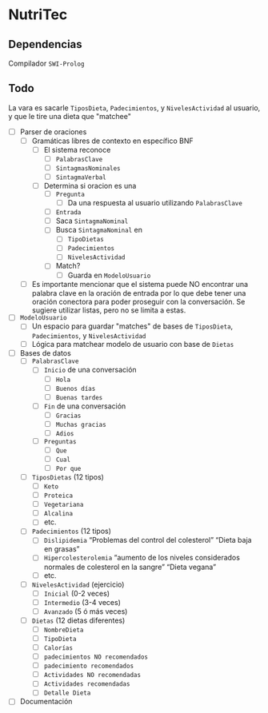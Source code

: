 # NutriTec

## Dependencias

Compilador `SWI-Prolog`

## Todo

La vara es sacarle `TiposDieta`, `Padecimientos`, y `NivelesActividad` al usuario, y que le tire una dieta que "matchee"

* [ ] Parser de oraciones
  * [ ] Gramáticas libres de contexto en específico BNF
    * [ ] El sistema reconoce
      * [ ] `PalabrasClave`
      * [ ] `SintagmasNominales`
      * [ ] `SintagmaVerbal`
    * [ ] Determina si oracion es una
      * [ ] `Pregunta`
        * [ ] Da una respuesta al usuario utilizando `PalabrasClave`
      * [ ]  `Entrada`
        * [ ] Saca `SintagmaNominal`
        * [ ] Busca `SintagmaNominal` en
          * [ ] `TipoDietas`
          * [ ] `Padecimientos`
          * [ ] `NivelesActividad`
        * [ ] Match? 
          * [ ] Guarda en `ModeloUsuario`
  * [ ]  Es importante mencionar que el sistema puede NO encontrar una palabra clave en la oración de entrada por lo que debe tener una oración conectora para poder proseguir con la conversación. Se sugiere utilizar listas, pero no se limita a estas.
* [ ] `ModeloUsuario`
  * [ ] Un espacio para guardar "matches" de bases de `TiposDieta`, `Padecimientos`, y `NivelesActividad`
  * [ ] Lógica para matchear modelo de usuario con base de `Dietas`
* [ ] Bases de datos
  * [ ] `PalabrasClave`
    * [ ] `Inicio` de una conversación
      * [ ] `Hola`
      * [ ] `Buenos días`
      * [ ] `Buenas tardes`
    * [ ] `Fin` de una conversación
      * [ ] `Gracias`
      * [ ] `Muchas gracias`
      * [ ] `Adios`
    * [ ] `Preguntas`
      * [ ] `Que`
      * [ ] `Cual`
      * [ ] `Por que`  
  * [ ] `TiposDietas` (12 tipos)
    * [ ] `Keto`
    * [ ] `Proteica`
    * [ ] `Vegetariana`
    * [ ] `Alcalina`
    * [ ] etc.
  * [ ] `Padecimientos` (12 tipos)
    * [ ] `Dislipidemia` “Problemas del control del colesterol” “Dieta baja en grasas”
    * [ ] `Hipercolesterolemia` “aumento de los niveles considerados normales de colesterol en la sangre” “Dieta vegana”
    * [ ] etc.
  * [ ] `NivelesActividad` (ejercicio)
    * [ ] `Inicial` (0-2 veces)
    * [ ] `Intermedio` (3-4 veces)
    * [ ] `Avanzado` (5 ó más veces)
  * [ ] `Dietas` (12 dietas diferentes)
    * [ ] `NombreDieta`
    * [ ] `TipoDieta`
    * [ ] `Calorías`
    * [ ] `padecimientos NO recomendados`
    * [ ] `padecimiento recomendados`
    * [ ] `Actividades NO recomendadas`
    * [ ] `Actividades recomendadas`
    * [ ] `Detalle Dieta`
* [ ] Documentación
